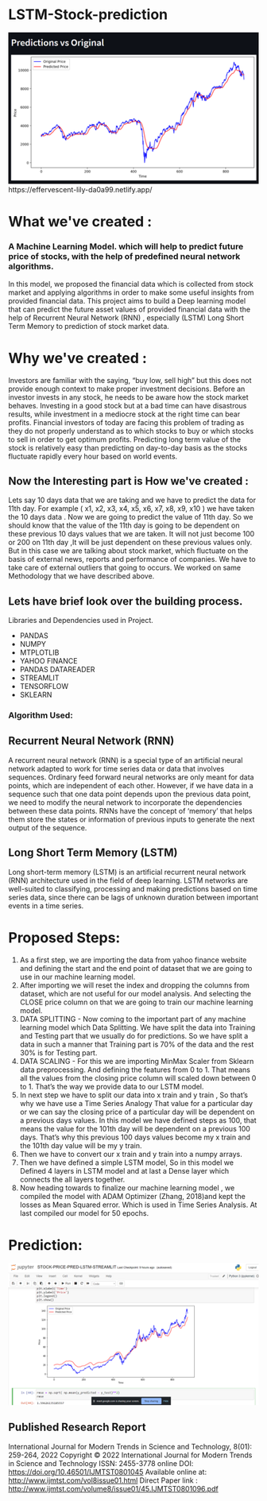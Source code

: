 # LSTM-Stock-prediction
<img src="Stock.png"/>
https://effervescent-lily-da0a99.netlify.app/

# What we've created :
### A Machine Learning Model. which will help to predict future price of stocks, with the help of predefined neural network algorithms.
In this model, we proposed the financial data which is collected from stock market and applying algorithms in order to make some useful insights from provided financial data. This project aims to build a Deep learning model that can predict the future asset values of provided financial data with the help of Recurrent Neural Network (RNN) , especially (LSTM) Long Short Term Memory to prediction of stock market data.

# Why we've created :
Investors are familiar with the saying, “buy low, sell high” but this does not provide enough context to make proper investment decisions. Before an investor invests in any stock, he needs to be aware how the stock market behaves. Investing in a good stock but at a bad time can have disastrous results, while investment in a mediocre stock at the right time can bear profits. Financial investors of today are facing this problem of trading as they do not properly understand as to which stocks to buy or which stocks to sell in order to get optimum profits. Predicting long term value of the stock is relatively easy than predicting on day-to-day basis as the stocks fluctuate rapidly every hour based on world events.

## Now the Interesting part is How we've created :
Lets say 10 days data that we are taking and we have to predict the data for 11th day. For example ( x1, x2, x3, x4, x5, x6, x7, x8, x9, x10 ) we have taken the 10 days data . Now we are going to predict the value of 11th day. So we should know that the value of the 11th day is going to be dependent on these previous 10 days values that we are taken. It will not just become 100 or 200 on 11th day ,It will be just dependent on these previous values only. But in this case we are talking about stock market, which fluctuate on the basis of external news, reports and performance of companies. We have to take care of external outliers that going to occurs. We worked on same Methodology that we have described above.

## Lets have brief look over the building process.
Libraries and Dependencies used in Project.
- PANDAS
- NUMPY
- MTPLOTLIB
- YAHOO FINANCE 
- PANDAS DATAREADER
- STREAMLIT
- TENSORFLOW
- SKLEARN

### Algorithm Used:
## Recurrent Neural Network (RNN)
A recurrent neural network (RNN) is a special type of an artificial neural network adapted to work for time series data or data that involves sequences. Ordinary feed forward neural networks are only meant for data points, which are independent of each other. However, if we have data in a sequence such that one data point depends upon the previous data point, we need to modify the neural network to incorporate the dependencies between these data points. RNNs have the concept of ‘memory’ that helps them store the states or information of previous inputs to generate the next output of the sequence.

## Long Short Term Memory (LSTM)
Long short-term memory (LSTM) is an artificial recurrent neural network (RNN) architecture used in the field of deep learning. LSTM networks are well-suited to classifying, processing and making predictions based on time series data, since there can be lags of unknown duration between important events in a time series.


# Proposed Steps:
1. As a first step, we are importing the data from yahoo finance website and defining the start and the end point of dataset that we are going to use in our machine learning model.
2. After importing we will reset the index and dropping the columns from dataset, which are not useful for our model analysis. And selecting the CLOSE price column on that we are going to train our machine learning model.
3. DATA SPLITTING - Now coming to the important part of any machine learning model which Data Splitting. We have split the data into Training and Testing part that we usually do for predictions. So we have split a data in such a manner that Training part is 70% of the data and the rest 30% is for Testing part.
4. DATA SCALING - For this we are importing MinMax Scaler from Sklearn data preprocessing. And defining the features from 0 to 1. That means all the values from the closing price column will scaled down between 0 to 1. That’s the way we provide data to our LSTM model.
5. In next step we have to split our data into x train and y train , So that’s why we have use a Time Series Analogy That value for a particular day or we can say the closing price of a particular day will be dependent on a previous days values. In this model we have defined steps as 100, that means the value for the 101th day will be dependent on a previous 100 days. That’s why this previous 100 days values become my x train and the 101th day value will be my y train.
6. Then we have to convert our x train and y train into a numpy arrays.
7. Then we have defined a simple LSTM model, So in this model we Defined 4 layers in LSTM model and at last a Dense layer which connects the all layers together.
8. Now heading towards to finalize our machine learning model , we compiled the model with ADAM Optimizer (Zhang, 2018)and kept the losses as Mean Squared error. Which is used in Time Series Analysis. At last compiled our model for 50 epochs.


# Prediction:
<img src="jupyter.png"/>

## Published Research Report
International Journal for Modern Trends in Science and Technology, 8(01): 259-264, 2022
Copyright © 2022 International Journal for Modern Trends in Science and Technology 
ISSN: 2455-3778 online
DOI: https://doi.org/10.46501/IJMTST0801045
Available online at: http://www.ijmtst.com/vol8issue01.html
Direct Paper link : http://www.ijmtst.com/volume8/issue01/45.IJMTST0801096.pdf
